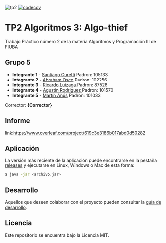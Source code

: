 ![tp2](https://github.com/martinanus/algo3_tp2/actions/workflows/build.yml/badge.svg) [![codecov](https://codecov.io/gh/martinanus/algo3_tp2/branch/master/graph/badge.svg)](https://codecov.io/gh/martinanus/algo3_tp2)

# TP2 Algoritmos 3: Algo-thief 

Trabajo Práctico número 2 de la materia Algoritmos y Programación III de FIUBA

## Grupo 5

* **Integrante 1** - [Santiago Curetti](https://github.com/SantiC8) Padron: 105133
* **Integrante 2** - [Abraham Osco](https://github.com/AbrahamOsco) Padron: 102256
* **Integrante 3** - [Ricardo Luizaga ](https://github.com/rluizaga) Padron: 87528
* **Integrante 4** - [Agustín Rodriguez ](https://github.com/agrodriguez98) Padron: 101570
* **Integrante 5** - [Martín Anús](https://github.com/martinanus) Padron: 101033

Corrector: **{Corrector}**

## Informe
link:https://www.overleaf.com/project/619c3e3186b017abd0d50282

## Aplicación

La versión más reciente de la aplicación puede encontrarse en la pestaña [releases](https://github.com/fiuba/algo3_proyecto_base_tp2/releases/latest) y ejecutarse en Linux, Windows o Mac de esta forma:

```bash
$ java -jar <archivo.jar>
```

## Desarrollo

Aquellos que deseen colaborar con el proyecto pueden consultar la [guía de desarrollo](./docs/Desarrollo.md).

## Licencia

Este repositorio se encuentra bajo la Licencia MIT.
